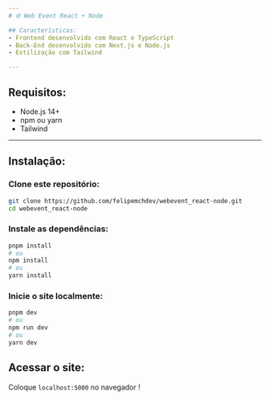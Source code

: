```yaml
---
# 🌐 Web Event React + Node

## Características:
- Frontend desenvolvido com React e TypeScript
- Back-End desenvolvido com Next.js e Node.js
- Estilização com Tailwind

---
```


## Requisitos:
- Node.js 14+  
- npm ou yarn
- Tailwind
  
---

## Instalação:

### Clone este repositório:
```bash
git clone https://github.com/felipemchdev/webevent_react-node.git
cd webevent_react-node
```
### Instale as dependências:

```bash
pnpm install
# ou
npm install
# ou
yarn install
```
### Inicie o site localmente:

```bash
pnpm dev
# ou
npm run dev
# ou
yarn dev
```

## Acessar o site:

Coloque ```localhost:5000``` no navegador !
